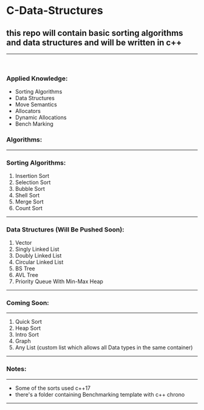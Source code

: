 # C-Data-Structures

<h2> this repo will contain basic sorting algorithms and data structures and will be written in c++</h2>
<hr>
<br>
<h3>Applied Knowledge:</h3>
<ul>
  <li>Sorting Algorithms</li>
  <li>Data Structures</li>
  <li>Move Semantics</li>
  <li>Allocators</li>
  <li>Dynamic Allocations</li>
  <li>Bench Marking</li>
</ul>
<h3>Algorithms:</h3>
<hr>
<h3>Sorting Algorithms:</h3>
<ol>
  <li>Insertion Sort</li>
  <li>Selection Sort</li>
  <li>Bubble Sort</li>
  <li>Shell Sort</li>
  <li>Merge Sort</li>
  <li>Count Sort</li>
</ol>
<hr>
<h3>Data Structures (Will Be Pushed Soon):</h3>
<ol>
  <li>Vector</li>
  <li>Singly Linked List</li>
  <li>Doubly Linked List</li>
  <li>Circular Linked List</li>
  <li>BS Tree</li>
  <li>AVL Tree</li>
  <li>Priority Queue With Min-Max Heap</li>
</ol>
<hr>
<h3>Coming Soon:</h3>
<hr>
<ol>
  <li>Quick Sort</li>
  <li>Heap Sort</li>
  <li>Intro Sort</li>
  <li>Graph</li>
  <li>Any List (custom list which allows all Data types in the same container)</li>
</ol>
<hr>
<h3>Notes:</h3>
<hr>
<ul>
  <li>Some of the sorts used c++17</li>
  <li>there's a folder containing Benchmarking template with c++ chrono</li>
</ul>
<hr>
